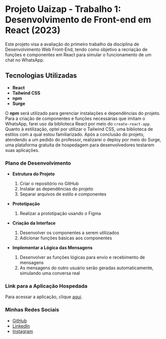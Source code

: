 # Projeto Uaizap - Trabalho 1: Desenvolvimento de Front-end em React (2023)

Este projeto visa a avaliação do primeiro trabalho da disciplina de Desenvolvimento Web Front-End, tendo como objetivo a recriação de funções e componentes em React para simular o funcionamento de um chat no WhatsApp.

## Tecnologias Utilizadas

* **React**
* **Tailwind CSS**
* **npm**
* **Surge**

O **npm** será utilizado para gerenciar instalações e dependências do projeto. Para a criação de componentes e funções necessárias que imitam o WhatsApp, farei uso da biblioteca React por meio do `create-react-app`. Quanto à estilização, optei por utilizar o Tailwind CSS, uma biblioteca de estilos com a qual estou familiarizado. Após a conclusão do projeto, atendendo a um pedido do professor, realizarei o deploy por meio do Surge, uma plataforma gratuita de hospedagem para desenvolvedores testarem suas aplicações.

### Plano de Desenvolvimento

* **Estrutura do Projeto**
  1. Criar o repositório no GitHub
  2. Instalar as dependências do projeto
  3. Separar arquivos de estilo e componentes
     
* **Prototipação**
  1. Realizar a prototipação usando o Figma
     
* **Criação da Interface**
  1. Desenvolver os componentes a serem utilizados
  2. Adicionar funções básicas aos componentes
     
* **Implementar a Lógica das Mensagens**
  1. Desenvolver as funções lógicas para envio e recebimento de mensagens
  2. As mensagens do outro usuário serão geradas automaticamente, simulando uma conversa real

### Link para a Aplicação Hospedada

Para acessar a aplicação, clique [aqui](https://uaizap-pedro.surge.sh).

### Minhas Redes Sociais

* [GitHub](https://github.com/Pedro0974)
* [LinkedIn](https://www.linkedin.com/in/pedro-lucas-lopes-de-oliveira-7a090223a/)
* [Instagram](https://www.instagram.com/pedroo0974/)
